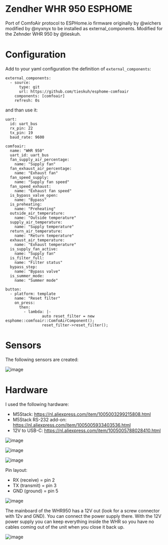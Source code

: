# Zendher WHR 950 ESPHOME
Port of ComfoAir protocol to ESPHome.io firmware originally by @wichers modified by @nyxnyx
to be installed as external_components. Modified for the Zehnder WHR 950 by @tieskuh.

# Configuration
Add to your yaml configuration the definition of `external_components`:
```
external_components:
  - source:
      type: git
      url: https://github.com/tieskuh/esphome-comfoair
    components: [comfoair]
    refresh: 0s
```

and than use it:
```
uart:
  id: uart_bus
  rx_pin: 22
  tx_pin: 19
  baud_rate: 9600

comfoair:
  name: "WHR 950"
  uart_id: uart_bus
  fan_supply_air_percentage:
    name: "Supply fan"
  fan_exhaust_air_percentage:
    name: "Exhaust fan"
  fan_speed_supply:
    name: "Supply fan speed"
  fan_speed_exhaust:
    name: "Exhaust fan speed"
  is_bypass_valve_open:
    name: "Bypass"
  is_preheating:
    name: "Preheating"
  outside_air_temperature:
    name: "Outside temperature"
  supply_air_temperature:
    name: "Supply temperature"
  return_air_temperature:
    name: "Return temperature"
  exhaust_air_temperature:
    name: "Exhaust temperature"
  is_supply_fan_active:
    name: "Supply fan"
  is_filter_full:
    name: "Filter status"
  bypass_step:
    name: "Bypass valve"
  is_summer_mode:
    name: "Summer mode"

button:
  - platform: template
    name: "Reset filter"
    on_press:
      then:
        - lambda: |-
                auto reset_filter = new esphome::comfoair::ComfoAirComponent();
                reset_filter->reset_filter();
```

# Sensors
The following sensors are created:

![image](https://github.com/tieskuh/esphome-comfoair/assets/115901851/7d733ddb-2106-4b77-b6f5-8dccbe4459c1)


# Hardware
I used the following hardware:
- M5Stack: https://nl.aliexpress.com/item/1005003299215808.html
- M5Stack RS-232 add-on: https://nl.aliexpress.com/item/1005005933403536.html
- 12V to USB-C: https://nl.aliexpress.com/item/1005005788028410.html

![image](https://github.com/tieskuh/esphome-comfoair/assets/115901851/30fac702-c32d-469d-85dd-78bd432e304a)

![image](https://github.com/tieskuh/esphome-comfoair/assets/115901851/fb6004f1-fa2d-49d7-8792-edb49e918043)

![image](https://github.com/tieskuh/esphome-comfoair/assets/115901851/41531d2f-ca43-4b86-b24f-a7311b0b5898)

Pin layout:
- RX (receive) = pin 2
- TX (transmit) = pin 3
- GND (ground) = pin 5

![image](https://github.com/tieskuh/esphome-comfoair/assets/115901851/6c8e96ea-fa3e-4b4c-8c62-9d6a73201175)

The mainboard of the WHR950 has a 12V out (look for a screw connector with 12v and GND). You can connect the power supply there. With the 12V power supply you can keep everything inside the WHR so you have no cables coming out of the unit when you close it back up.

![image](https://github.com/tieskuh/esphome-comfoair/assets/115901851/a5fcdc50-9403-46bd-8f2b-690b01e439c8)


